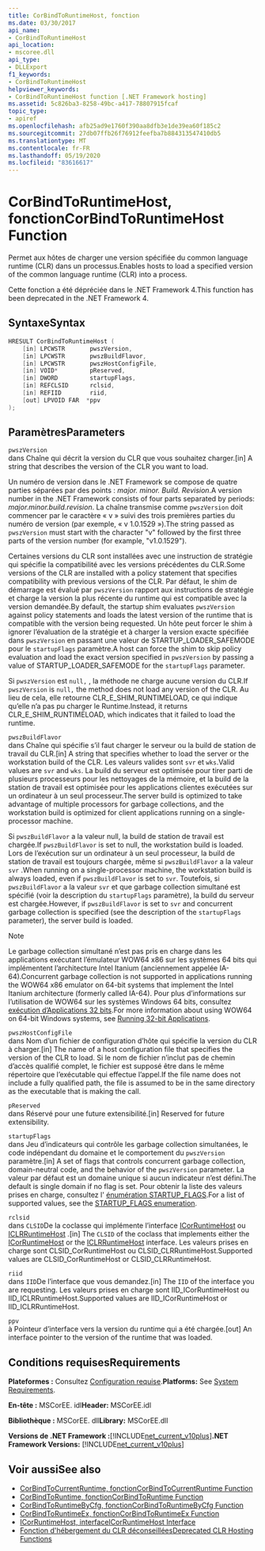```yaml
---
title: CorBindToRuntimeHost, fonction
ms.date: 03/30/2017
api_name:
- CorBindToRuntimeHost
api_location:
- mscoree.dll
api_type:
- DLLExport
f1_keywords:
- CorBindToRuntimeHost
helpviewer_keywords:
- CorBindToRuntimeHost function [.NET Framework hosting]
ms.assetid: 5c826ba3-8258-49bc-a417-78807915fcaf
topic_type:
- apiref
ms.openlocfilehash: afb25ad9e1760f390aa8dfb3e1de39ea60f185c2
ms.sourcegitcommit: 27db07ffb26f76912feefba7b884313547410db5
ms.translationtype: MT
ms.contentlocale: fr-FR
ms.lasthandoff: 05/19/2020
ms.locfileid: "83616617"
---
```

# <a name="corbindtoruntimehost-function"></a><span data-ttu-id="34960-102">CorBindToRuntimeHost, fonction</span><span class="sxs-lookup"><span data-stu-id="34960-102">CorBindToRuntimeHost Function</span></span>
<span data-ttu-id="34960-103">Permet aux hôtes de charger une version spécifiée du common language runtime (CLR) dans un processus.</span><span class="sxs-lookup"><span data-stu-id="34960-103">Enables hosts to load a specified version of the common language runtime (CLR) into a process.</span></span>  
  
 <span data-ttu-id="34960-104">Cette fonction a été dépréciée dans le .NET Framework 4.</span><span class="sxs-lookup"><span data-stu-id="34960-104">This function has been deprecated in the .NET Framework 4.</span></span>  
  
## <a name="syntax"></a><span data-ttu-id="34960-105">Syntaxe</span><span class="sxs-lookup"><span data-stu-id="34960-105">Syntax</span></span>  
  
```cpp  
HRESULT CorBindToRuntimeHost (  
    [in] LPCWSTR       pwszVersion,
    [in] LPCWSTR       pwszBuildFlavor,
    [in] LPCWSTR       pwszHostConfigFile,
    [in] VOID*         pReserved,
    [in] DWORD         startupFlags,
    [in] REFCLSID      rclsid,
    [in] REFIID        riid,
    [out] LPVOID FAR  *ppv  
);  
```  
  
## <a name="parameters"></a><span data-ttu-id="34960-106">Paramètres</span><span class="sxs-lookup"><span data-stu-id="34960-106">Parameters</span></span>  
 `pwszVersion`  
 <span data-ttu-id="34960-107">dans Chaîne qui décrit la version du CLR que vous souhaitez charger.</span><span class="sxs-lookup"><span data-stu-id="34960-107">[in] A string that describes the version of the CLR you want to load.</span></span>  
  
 <span data-ttu-id="34960-108">Un numéro de version dans le .NET Framework se compose de quatre parties séparées par des points : *major. minor. Build. Revision*.</span><span class="sxs-lookup"><span data-stu-id="34960-108">A version number in the .NET Framework consists of four parts separated by periods: *major.minor.build.revision*.</span></span> <span data-ttu-id="34960-109">La chaîne transmise comme `pwszVersion` doit commencer par le caractère « v » suivi des trois premières parties du numéro de version (par exemple, « v 1.0.1529 »).</span><span class="sxs-lookup"><span data-stu-id="34960-109">The string passed as `pwszVersion` must start with the character "v" followed by the first three parts of the version number (for example, "v1.0.1529").</span></span>  
  
 <span data-ttu-id="34960-110">Certaines versions du CLR sont installées avec une instruction de stratégie qui spécifie la compatibilité avec les versions précédentes du CLR.</span><span class="sxs-lookup"><span data-stu-id="34960-110">Some versions of the CLR are installed with a policy statement that specifies compatibility with previous versions of the CLR.</span></span> <span data-ttu-id="34960-111">Par défaut, le shim de démarrage est évalué par `pwszVersion` rapport aux instructions de stratégie et charge la version la plus récente du runtime qui est compatible avec la version demandée.</span><span class="sxs-lookup"><span data-stu-id="34960-111">By default, the startup shim evaluates `pwszVersion` against policy statements and loads the latest version of the runtime that is compatible with the version being requested.</span></span> <span data-ttu-id="34960-112">Un hôte peut forcer le shim à ignorer l’évaluation de la stratégie et à charger la version exacte spécifiée dans `pwszVersion` en passant une valeur de STARTUP_LOADER_SAFEMODE pour le `startupFlags` paramètre.</span><span class="sxs-lookup"><span data-stu-id="34960-112">A host can force the shim to skip policy evaluation and load the exact version specified in `pwszVersion` by passing a value of STARTUP_LOADER_SAFEMODE for the `startupFlags` parameter.</span></span>  
  
 <span data-ttu-id="34960-113">Si `pwszVersion` est `null,` , la méthode ne charge aucune version du CLR.</span><span class="sxs-lookup"><span data-stu-id="34960-113">If `pwszVersion` is `null,` the method does not load any version of the CLR.</span></span> <span data-ttu-id="34960-114">Au lieu de cela, elle retourne CLR_E_SHIM_RUNTIMELOAD, ce qui indique qu’elle n’a pas pu charger le Runtime.</span><span class="sxs-lookup"><span data-stu-id="34960-114">Instead, it returns CLR_E_SHIM_RUNTIMELOAD, which indicates that it failed to load the runtime.</span></span>  
  
 `pwszBuildFlavor`  
 <span data-ttu-id="34960-115">dans Chaîne qui spécifie s’il faut charger le serveur ou la build de station de travail du CLR.</span><span class="sxs-lookup"><span data-stu-id="34960-115">[in] A string that specifies whether to load the server or the workstation build of the CLR.</span></span> <span data-ttu-id="34960-116">Les valeurs valides sont `svr` et `wks`.</span><span class="sxs-lookup"><span data-stu-id="34960-116">Valid values are `svr` and `wks`.</span></span> <span data-ttu-id="34960-117">La build du serveur est optimisée pour tirer parti de plusieurs processeurs pour les nettoyages de la mémoire, et la build de la station de travail est optimisée pour les applications clientes exécutées sur un ordinateur à un seul processeur.</span><span class="sxs-lookup"><span data-stu-id="34960-117">The server build is optimized to take advantage of multiple processors for garbage collections, and the workstation build is optimized for client applications running on a single-processor machine.</span></span>  
  
 <span data-ttu-id="34960-118">Si `pwszBuildFlavor` a la valeur null, la build de station de travail est chargée.</span><span class="sxs-lookup"><span data-stu-id="34960-118">If `pwszBuildFlavor` is set to null, the workstation build is loaded.</span></span> <span data-ttu-id="34960-119">Lors de l’exécution sur un ordinateur à un seul processeur, la build de station de travail est toujours chargée, même si `pwszBuildFlavor` a la valeur `svr` .</span><span class="sxs-lookup"><span data-stu-id="34960-119">When running on a single-processor machine, the workstation build is always loaded, even if `pwszBuildFlavor` is set to `svr`.</span></span> <span data-ttu-id="34960-120">Toutefois, si `pwszBuildFlavor` a la valeur `svr` et que garbage collection simultané est spécifié (voir la description du `startupFlags` paramètre), la build du serveur est chargée.</span><span class="sxs-lookup"><span data-stu-id="34960-120">However, if `pwszBuildFlavor` is set to `svr` and concurrent garbage collection is specified (see the description of the `startupFlags` parameter), the server build is loaded.</span></span>  
  
> [!NOTE]
> <span data-ttu-id="34960-121">Le garbage collection simultané n’est pas pris en charge dans les applications exécutant l’émulateur WOW64 x86 sur les systèmes 64 bits qui implémentent l’architecture Intel Itanium (anciennement appelée IA-64).</span><span class="sxs-lookup"><span data-stu-id="34960-121">Concurrent garbage collection is not supported in applications running the WOW64 x86 emulator on 64-bit systems that implement the Intel Itanium architecture (formerly called IA-64).</span></span> <span data-ttu-id="34960-122">Pour plus d’informations sur l’utilisation de WOW64 sur les systèmes Windows 64 bits, consultez [exécution d’Applications 32 bits](/windows/desktop/WinProg64/running-32-bit-applications).</span><span class="sxs-lookup"><span data-stu-id="34960-122">For more information about using WOW64 on 64-bit Windows systems, see [Running 32-bit Applications](/windows/desktop/WinProg64/running-32-bit-applications).</span></span>  
  
 `pwszHostConfigFile`  
 <span data-ttu-id="34960-123">dans Nom d’un fichier de configuration d’hôte qui spécifie la version du CLR à charger.</span><span class="sxs-lookup"><span data-stu-id="34960-123">[in] The name of a host configuration file that specifies the version of the CLR to load.</span></span> <span data-ttu-id="34960-124">Si le nom de fichier n’inclut pas de chemin d’accès qualifié complet, le fichier est supposé être dans le même répertoire que l’exécutable qui effectue l’appel.</span><span class="sxs-lookup"><span data-stu-id="34960-124">If the file name does not include a fully qualified path, the file is assumed to be in the same directory as the executable that is making the call.</span></span>  
  
 `pReserved`  
 <span data-ttu-id="34960-125">dans Réservé pour une future extensibilité.</span><span class="sxs-lookup"><span data-stu-id="34960-125">[in] Reserved for future extensibility.</span></span>  
  
 `startupFlags`  
 <span data-ttu-id="34960-126">dans Jeu d’indicateurs qui contrôle les garbage collection simultanées, le code indépendant du domaine et le comportement du `pwszVersion` paramètre.</span><span class="sxs-lookup"><span data-stu-id="34960-126">[in] A set of flags that controls concurrent garbage collection, domain-neutral code, and the behavior of the `pwszVersion` parameter.</span></span> <span data-ttu-id="34960-127">La valeur par défaut est un domaine unique si aucun indicateur n’est défini.</span><span class="sxs-lookup"><span data-stu-id="34960-127">The default is single domain if no flag is set.</span></span> <span data-ttu-id="34960-128">Pour obtenir la liste des valeurs prises en charge, consultez l' [énumération STARTUP_FLAGS](startup-flags-enumeration.md).</span><span class="sxs-lookup"><span data-stu-id="34960-128">For a list of supported values, see the [STARTUP_FLAGS enumeration](startup-flags-enumeration.md).</span></span>  
  
 `rclsid`  
 <span data-ttu-id="34960-129">dans `CLSID`De la coclasse qui implémente l’interface [ICorRuntimeHost](../../../../docs/framework/unmanaged-api/hosting/icorruntimehost-interface.md) ou [ICLRRuntimeHost](iclrruntimehost-interface.md) .</span><span class="sxs-lookup"><span data-stu-id="34960-129">[in] The `CLSID` of the coclass that implements either the [ICorRuntimeHost](../../../../docs/framework/unmanaged-api/hosting/icorruntimehost-interface.md) or the [ICLRRuntimeHost](iclrruntimehost-interface.md) interface.</span></span> <span data-ttu-id="34960-130">Les valeurs prises en charge sont CLSID_CorRuntimeHost ou CLSID_CLRRuntimeHost.</span><span class="sxs-lookup"><span data-stu-id="34960-130">Supported values are CLSID_CorRuntimeHost or CLSID_CLRRuntimeHost.</span></span>  
  
 `riid`  
 <span data-ttu-id="34960-131">dans `IID`De l’interface que vous demandez.</span><span class="sxs-lookup"><span data-stu-id="34960-131">[in] The `IID` of the interface you are requesting.</span></span> <span data-ttu-id="34960-132">Les valeurs prises en charge sont IID_ICorRuntimeHost ou IID_ICLRRuntimeHost.</span><span class="sxs-lookup"><span data-stu-id="34960-132">Supported values are IID_ICorRuntimeHost or IID_ICLRRuntimeHost.</span></span>  
  
 `ppv`  
 <span data-ttu-id="34960-133">à Pointeur d’interface vers la version du runtime qui a été chargée.</span><span class="sxs-lookup"><span data-stu-id="34960-133">[out] An interface pointer to the version of the runtime that was loaded.</span></span>  
  
## <a name="requirements"></a><span data-ttu-id="34960-134">Conditions requises</span><span class="sxs-lookup"><span data-stu-id="34960-134">Requirements</span></span>  
 <span data-ttu-id="34960-135">**Plateformes :** Consultez [Configuration requise](../../get-started/system-requirements.md).</span><span class="sxs-lookup"><span data-stu-id="34960-135">**Platforms:** See [System Requirements](../../get-started/system-requirements.md).</span></span>  
  
 <span data-ttu-id="34960-136">**En-tête :** MSCorEE. idl</span><span class="sxs-lookup"><span data-stu-id="34960-136">**Header:** MSCorEE.idl</span></span>  
  
 <span data-ttu-id="34960-137">**Bibliothèque :** MSCorEE. dll</span><span class="sxs-lookup"><span data-stu-id="34960-137">**Library:** MSCorEE.dll</span></span>  
  
 <span data-ttu-id="34960-138">**Versions de .NET Framework :**[!INCLUDE[net_current_v10plus](../../../../includes/net-current-v10plus-md.md)]</span><span class="sxs-lookup"><span data-stu-id="34960-138">**.NET Framework Versions:** [!INCLUDE[net_current_v10plus](../../../../includes/net-current-v10plus-md.md)]</span></span>  
  
## <a name="see-also"></a><span data-ttu-id="34960-139">Voir aussi</span><span class="sxs-lookup"><span data-stu-id="34960-139">See also</span></span>

- [<span data-ttu-id="34960-140">CorBindToCurrentRuntime, fonction</span><span class="sxs-lookup"><span data-stu-id="34960-140">CorBindToCurrentRuntime Function</span></span>](corbindtocurrentruntime-function.md)
- [<span data-ttu-id="34960-141">CorBindToRuntime, fonction</span><span class="sxs-lookup"><span data-stu-id="34960-141">CorBindToRuntime Function</span></span>](corbindtoruntime-function.md)
- [<span data-ttu-id="34960-142">CorBindToRuntimeByCfg, fonction</span><span class="sxs-lookup"><span data-stu-id="34960-142">CorBindToRuntimeByCfg Function</span></span>](corbindtoruntimebycfg-function.md)
- [<span data-ttu-id="34960-143">CorBindToRuntimeEx, fonction</span><span class="sxs-lookup"><span data-stu-id="34960-143">CorBindToRuntimeEx Function</span></span>](corbindtoruntimeex-function.md)
- [<span data-ttu-id="34960-144">ICorRuntimeHost, interface</span><span class="sxs-lookup"><span data-stu-id="34960-144">ICorRuntimeHost Interface</span></span>](icorruntimehost-interface.md)
- [<span data-ttu-id="34960-145">Fonction d'hébergement du CLR déconseillées</span><span class="sxs-lookup"><span data-stu-id="34960-145">Deprecated CLR Hosting Functions</span></span>](deprecated-clr-hosting-functions.md)

